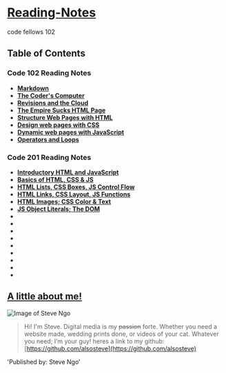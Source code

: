 # [Reading-Notes](https://alsosteve.github.io/reading-notes/)
code fellows 102

## Table of Contents

### Code 102 Reading Notes

* [**Markdown**](https://alsosteve.github.io/reading-notes/markdown)
* [**The Coder's Computer**](https://alsosteve.github.io/reading-notes/thecoderscomputer)
* [**Revisions and the Cloud**](https://alsosteve.github.io/reading-notes/revisionsandthecloud)
* [**The Empire Sucks HTML Page**](https://alsosteve.github.io/empire_sucks/)
* [**Structure Web Pages with HTML**](https://alsosteve.github.io/reading-notes/structurewebpages)
* [**Design web pages with CSS**](https://alsosteve.github.io/reading-notes/designwithcss)
* [**Dynamic web pages with JavaScript**](https://alsosteve.github.io/reading-notes/dynamicjavascript)
* [**Operators and Loops**](https://alsosteve.github.io/reading-notes/opsandloops)

### Code 201 Reading Notes

*  [**Introductory HTML and JavaScript**](https://alsosteve.github.io/reading-notes/class-01)
*  [**Basics of HTML, CSS & JS**](https://alsosteve.github.io/reading-notes/class-02)
*  [**HTML Lists, CSS Boxes, JS Control Flow**](https://alsosteve.github.io/reading-notes/class-03)
*  [**HTML Links, CSS Layout, JS Functions**](https://alsosteve.github.io/reading-notes/class-04)
*  [**HTML Images; CSS Color & Text**](https://alsosteve.github.io/reading-notes/class-05)
*  [**JS Object Literals; The DOM**](https://alsosteve.github.io/reading-notes/class-06)
* 
* 
* 
* 
* 
* 
* 
* 
* 

## <ins> A little about me! </ins>

![Image of Steve Ngo](https://avatars.githubusercontent.com/u/87996914?v=4)

> Hi! I'm Steve. Digital media is my ~~passion~~ forte. Whether you need a website made, wedding prints done, or videos of your cat. Whatever you need;
I’m your guy! heres a link to my github: [https://github.com/alsosteve](https://github.com/alsosteve)


'Published by: Steve Ngo'
